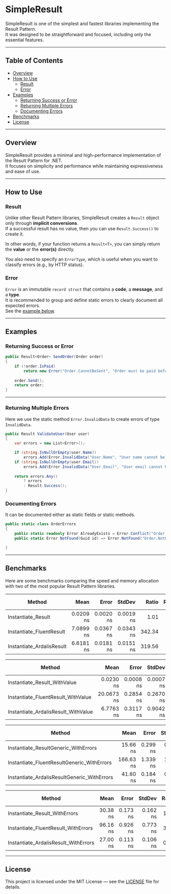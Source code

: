 # SimpleResult

SimpleResult is one of the simplest and fastest libraries implementing the Result Pattern.  
It was designed to be straightforward and focused, including only the essential features.

---

## Table of Contents
- [Overview](#overview)
- [How to Use](#how-to-use)
  - [Result](#result-and-result)
  - [Error](#error)
- [Examples](#examples)
  - [Returning Success or Error](#returning-success-or-error)
  - [Returning Multiple Errors](#returning-multiple-errors)
  - [Documenting Errors](#documenting-errors)
- [Benchmarks](#benchmarks)
- [License](#license)

---

## Overview

SimpleResult provides a minimal and high-performance implementation of the Result Pattern for .NET.  
It focuses on simplicity and performance while maintaining expressiveness and ease of use.

---

## How to Use

### Result

Unlike other Result Pattern libraries, SimpleResult creates a `Result` object only through **implicit conversions**.  
If a successful result has no value, then you can use `Result.Success()` to create it.  

In other words, if your function returns a `Result<T>`, you can simply return the **value** or the **error(s)** directly.

You also need to specify an `ErrorType`, which is useful when you want to classify errors (e.g., by HTTP status).

### Error

`Error` is an immutable `record struct` that contains a **code**, a **message**, and a **type**.  
It is recommended to group and define static errors to clearly document all expected errors.  
See the [example below](#documenting-errors).

---

## Examples

### Returning Success or Error

```csharp
public Result<Order> SendOrder(Order order) 
{
    if (!order.IsPaid)
        return new Error("Order.CannotBeSent", "Order must be paid before it can be sent", ErrorType.InvalidState);
    
    order.Send();
    return order;
}
```

---

### Returning Multiple Errors

Here we use the static method `Error.InvalidData` to create errors of type `InvalidData`.

```csharp
public Result ValidateUser(User user) 
{
    var errors = new List<Error>();

    if (string.IsNullOrEmpty(user.Name))
        errors.Add(Error.InvalidData("User.Name", "User name cannot be null or empty"));
    if (string.IsNullOrEmpty(user.Email))
        errors.Add(Error.InvalidData("User.Email", "User email cannot be null or empty"));
    
    return errors.Any() 
        ? errors 
        : Result.Success();
}
```

### Documenting Errors

It can be documented either as static fields or static methods.

```csharp
public static class OrderErrors 
{
    public static readonly Error AlreadyExists = Error.Conflict("Order.AlreadyExists", "This order already exists");
    public static Error NotFound(Guid id) => Error.NotFound("Order.NotFound", $"The order with Id '{id}' was not found");

}
```

---

## Benchmarks

Here are some benchmarks comparing the speed and memory allocation with two of the most popular Result Pattern libraries.

| Method                                      | Mean      | Error     | StdDev    | Ratio  | RatioSD | Gen0   | Allocated | Alloc Ratio |
|-------------------------------------------- |----------:|----------:|----------:|-------:|--------:|-------:|----------:|------------:|
| Instantiate_Result                          | 0.0209 ns | 0.0020 ns | 0.0019 ns |   1.01 |    0.12 |      - |         - |          NA |
| Instantiate_FluentResult                    | 7.0899 ns | 0.0367 ns | 0.0343 ns | 342.34 |   29.05 | 0.0089 |      56 B |          NA |
| Instantiate_ArdalisResult                   | 6.6181 ns | 0.0181 ns | 0.0151 ns | 319.56 |   27.09 | 0.0115 |      72 B |          NA |

| Method                                      | Mean       | Error     | StdDev    | Median     | Ratio  | RatioSD | Gen0   | Allocated | Alloc Ratio |
|-------------------------------------------- |-----------:|----------:|----------:|-----------:|-------:|--------:|-------:|----------:|------------:|
| Instantiate_Result_WithValue                |  0.0230 ns | 0.0008 ns | 0.0007 ns |  0.0228 ns |   1.00 |    0.04 |      - |         - |          NA |
| Instantiate_FluentResult_WithValue          | 20.0673 ns | 0.2854 ns | 0.2670 ns | 20.1302 ns | 875.04 |   28.54 | 0.0179 |     112 B |          NA |
| Instantiate_ArdalisResult_WithValue         |  6.7763 ns | 0.3117 ns | 0.9042 ns |  6.3659 ns | 295.48 |   40.24 | 0.0102 |      64 B |          NA |

| Method                                      | Mean      | Error    | StdDev   | Ratio | RatioSD | Gen0   | Allocated | Alloc Ratio |
|-------------------------------------------- |----------:|---------:|---------:|------:|--------:|-------:|----------:|------------:|
| Instantiate_ResultGeneric_WithErrors        |  15.66 ns | 0.299 ns | 0.280 ns |  1.00 |    0.02 | 0.0242 |     152 B |        1.00 |
| Instantiate_FluentResultGeneric_WithErrors  | 166.63 ns | 1.339 ns | 1.187 ns | 10.64 |    0.20 | 0.1273 |     800 B |        5.26 |
| Instantiate_ArdalisResultGeneric_WithErrors |  41.60 ns | 0.184 ns | 0.153 ns |  2.66 |    0.05 | 0.0510 |     320 B |        2.11 |

| Method                                      | Mean     | Error    | StdDev   | Ratio | RatioSD | Gen0   | Gen1   | Allocated | Alloc Ratio |
|-------------------------------------------- |---------:|---------:|---------:|------:|--------:|-------:|-------:|----------:|------------:|
| Instantiate_Result_WithErrors               | 30.38 ns | 0.173 ns | 0.162 ns |  1.00 |    0.01 | 0.0408 |      - |     256 B |        1.00 |
| Instantiate_FluentResult_WithErrors         | 96.16 ns | 0.926 ns | 0.773 ns |  3.17 |    0.03 | 0.0867 | 0.0001 |     544 B |        2.12 |
| Instantiate_ArdalisResult_WithErrors        | 27.00 ns | 0.113 ns | 0.106 ns |  0.89 |    0.01 | 0.0408 |      - |     256 B |        1.00 |

---

## License

This project is licensed under the MIT License — see the [LICENSE](LICENSE) file for details.
